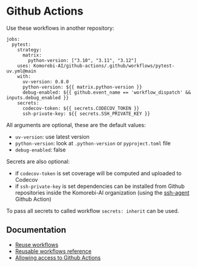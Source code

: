 # Github Actions

Use these workflows in another repository:

```{yaml}
jobs:
  pytest:
    strategy:
      matrix:
        python-version: ["3.10", "3.11", "3.12"]
    uses: Komorebi-AI/github-actions/.github/workflows/pytest-uv.yml@main
    with:
      uv-version: 0.8.0
      python-version: ${{ matrix.python-version }}
      debug-enabled: ${{ github.event_name == 'workflow_dispatch' && inputs.debug_enabled }}
    secrets:
      codecov-token: ${{ secrets.CODECOV_TOKEN }}
      ssh-private-key: ${{ secrets.SSH_PRIVATE_KEY }}
```

All arguments are optional, these are the default values:

- `uv-version`: use latest version
- `python-version`: look at `.python-version` or `pyproject.toml` file
- `debug-enabled`: false

Secrets are also optional:

- if `codecov-token` is set coverage will be computed and uploaded to Codecov
- if `ssh-private-key` is set dependencies can be installed from Github repositories inside the Komorebi-AI organization (using the [ssh-agent](https://github.com/webfactory/ssh-agent) Github Action)

To pass all secrets to called workflow `secrets: inherit` can be used.

## Documentation

- [Reuse workflows](https://docs.github.com/en/actions/how-tos/sharing-automations/reuse-workflows)
- [Reusable workflows reference](https://docs.github.com/en/actions/reference/reusable-workflows-reference)
- [Allowing access to Github Actions](https://docs.github.com/en/repositories/managing-your-repositorys-settings-and-features/enabling-features-for-your-repository/managing-github-actions-settings-for-a-repository#allowing-access-to-components-in-a-private-repository)
